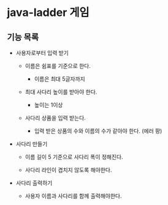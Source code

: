 # java-ladder 게임

## 기능 목록

- 사용자로부터 입력 받기
    
    - 이름은 쉼표를 기준으로 한다.
    
        - 이름은 최대 5글자까지
    
    - 최대 사다리 높이를 받아야 한다.
    
        - 높이는 1이상
        
    - 사다리 상품을 입력 받는다.
        
        - 입력 받은 상품의 수와 이름의 수가 같아야 한다. (에러 팡)

- 사다리 만들기
    
    - 이름 길이 5 기준으로 사다리 폭이 정해진다.
    
    - 사다리 라인이 겹치지 않도록 해야한다.
    
    
- 사다리 출력하기
 
    - 사용자 이름과 사다리를 함께 출력해야한다.
